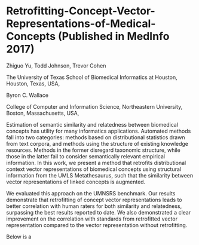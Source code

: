 # Retrofitting-Concept-Vector-Representations-of-Medical-Concepts (Published in MedInfo 2017)
Zhiguo Yu, Todd Johnson, Trevor Cohen

The University of Texas School of Biomedical Informatics at Houston, Houston, Texas, USA,

Byron C. Wallace

College of Computer and Information Science, Northeastern University, Boston, Massachusetts, USA,

Estimation of semantic similarity and relatedness between biomedical concepts has utility for many informatics applications. Automated methods fall into two categories: methods based on distributional statistics drawn from text corpora, and methods using the structure of existing knowledge resources. Methods in the former disregard taxonomic structure, while those in the latter fail to consider semantically relevant empirical information. In this work, we present a method that retrofits distributional context vector representations of biomedical concepts using structural information from the UMLS Metathesaurus, such that the similarity between vector representations of linked concepts is augmented. 

We evaluated this approach on the UMNSRS benchmark. Our results demonstrate that retrofitting of concept vector representations leads to better correlation with human raters for both similarity and relatedness, surpassing the best results reported to date. We also demonstrated a clear improvement on the correlation with standards from retrofitted vector representation compared to the vector representation without retrofitting.

Below is a 
